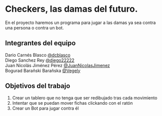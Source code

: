 # Checkers, las damas del futuro.

En el proyecto haremos un programa para jugar a las damas ya sea contra una persona o contra un bot.

## Integrantes del equipo

Dario Carnés Blasco [@dcblasco](https://github.com/dcblasco)<br/>
Diego Sanchez Rey [@diego22222](https://github.com/diego22222) <br/>
Juan Nicolás Jiménez Pérez [@JuanNicolasJimenez](https://github.com/JuanNicolasJimenez)<br/>
Bogurad Barañski Barañska [@Vegely](https://github.com/Vegely)  <br/>

## Objetivos del trabajo

1) Crear un tablero que no tenga que ser redibujado tras cada movimiento <br/>
2) Intentar que se puedan mover fichas clickando con el ratón <br/>
3) Crear un Bot para jugar contra él <br/>

